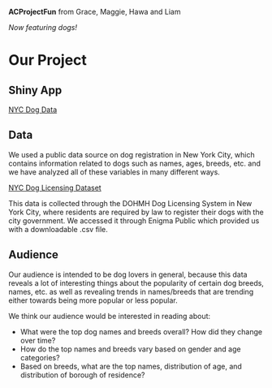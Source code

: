 **ACProjectFun** from Grace, Maggie, Hawa and Liam

*Now featuring dogs!*

# Our Project
## Shiny App
[NYC Dog Data](https://0xpoky.shinyapps.io/dogs/)

## Data
We used a public data source on dog registration in New York City, which contains information related to dogs such as names, ages, breeds, etc. and we have analyzed all of these variables in many different ways.

[NYC Dog Licensing Dataset](https://public.enigma.com/datasets/nyc-dog-licensing-dataset-2016/3729f91b-f340-467e-9170-4078de389d24)

This data is collected through the DOHMH Dog Licensing System in New York City, where residents are required by law to register their dogs with the city government. We accessed it through Enigma Public which provided us with a downloadable .csv file. 

## Audience 
Our audience is intended to be dog lovers in general, because this data reveals a lot of interesting things about the popularity of certain dog breeds, names, etc. as well as revealing trends in names/breeds that are trending either towards being more popular or less popular.

We think our audience would be interested in reading about: 
* What were the top dog names and breeds overall? How did they change over time?
* How do the top names and breeds vary based on gender and age categories?
* Based on breeds, what are the top names, distribution of age, and distribution of borough of residence?
